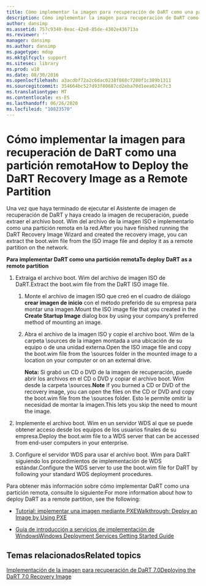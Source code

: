 ```yaml
---
title: Cómo implementar la imagen para recuperación de DaRT como una partición remota
description: Cómo implementar la imagen para recuperación de DaRT como una partición remota
author: dansimp
ms.assetid: 757c9340-8eac-42e8-85de-4302e436713a
ms.reviewer: ''
manager: dansimp
ms.author: dansimp
ms.pagetype: mdop
ms.mktglfcycl: support
ms.sitesec: library
ms.prod: w10
ms.date: 08/30/2016
ms.openlocfilehash: a3acdbf72a2c6dac0238f868c7280f1c389b1311
ms.sourcegitcommit: 354664bc527d93f80687cd2eba70d1eea024c7c3
ms.translationtype: MT
ms.contentlocale: es-ES
ms.lasthandoff: 06/26/2020
ms.locfileid: "10823570"
---
```

# <span data-ttu-id="93dcc-103">Cómo implementar la imagen para recuperación de DaRT como una partición remota</span><span class="sxs-lookup"><span data-stu-id="93dcc-103">How to Deploy the DaRT Recovery Image as a Remote Partition</span></span>


<span data-ttu-id="93dcc-104">Una vez que haya terminado de ejecutar el Asistente de imagen de recuperación de DaRT y haya creado la imagen de recuperación, puede extraer el archivo boot. Wim del archivo de la imagen ISO e implementarlo como una partición remota en la red.</span><span class="sxs-lookup"><span data-stu-id="93dcc-104">After you have finished running the DaRT Recovery Image Wizard and created the recovery image, you can extract the boot.wim file from the ISO image file and deploy it as a remote partition on the network.</span></span>

**<span data-ttu-id="93dcc-105">Para implementar DaRT como una partición remota</span><span class="sxs-lookup"><span data-stu-id="93dcc-105">To deploy DaRT as a remote partition</span></span>**

1.  <span data-ttu-id="93dcc-106">Extraiga el archivo boot. Wim del archivo de imagen ISO de DaRT.</span><span class="sxs-lookup"><span data-stu-id="93dcc-106">Extract the boot.wim file from the DaRT ISO image file.</span></span>

    1.  <span data-ttu-id="93dcc-107">Monte el archivo de imagen ISO que creó en el cuadro de diálogo **crear imagen de inicio** con el método preferido de su empresa para montar una imagen.</span><span class="sxs-lookup"><span data-stu-id="93dcc-107">Mount the ISO image file that you created in the **Create Startup Image** dialog box by using your company’s preferred method of mounting an image.</span></span>

    2.  <span data-ttu-id="93dcc-108">Abra el archivo de la imagen ISO y copie el archivo boot. Wim de la carpeta \\sources de la imagen montada a una ubicación de su equipo o de una unidad externa.</span><span class="sxs-lookup"><span data-stu-id="93dcc-108">Open the ISO image file and copy the boot.wim file from the \\sources folder in the mounted image to a location on your computer or on an external drive.</span></span>

        <span data-ttu-id="93dcc-109">**Nota:**  Si grabó un CD o DVD de la imagen de recuperación, puede abrir los archivos en el CD o DVD y copiar el archivo boot. Wim desde la carpeta \\sources.</span><span class="sxs-lookup"><span data-stu-id="93dcc-109">**Note** If you burned a CD or DVD of the recovery image, you can open the files on the CD or DVD and copy the boot.wim file from the \\sources folder.</span></span> <span data-ttu-id="93dcc-110">Esto le permite omitir la necesidad de montar la imagen.</span><span class="sxs-lookup"><span data-stu-id="93dcc-110">This lets you skip the need to mount the image.</span></span>

         

2.  <span data-ttu-id="93dcc-111">Implemente el archivo boot. Wim en un servidor WDS al que se puede obtener acceso desde los equipos de los usuarios finales de su empresa.</span><span class="sxs-lookup"><span data-stu-id="93dcc-111">Deploy the boot.wim file to a WDS server that can be accessed from end-user computers in your enterprise.</span></span>

3.  <span data-ttu-id="93dcc-112">Configure el servidor WDS para usar el archivo boot. Wim para DaRT siguiendo los procedimientos de implementación de WDS estándar.</span><span class="sxs-lookup"><span data-stu-id="93dcc-112">Configure the WDS server to use the boot.wim file for DaRT by following your standard WDS deployment procedures.</span></span>

<span data-ttu-id="93dcc-113">Para obtener más información sobre cómo implementar DaRT como una partición remota, consulte lo siguiente:</span><span class="sxs-lookup"><span data-stu-id="93dcc-113">For more information about how to deploy DaRT as a remote partition, see the following:</span></span>

-   [<span data-ttu-id="93dcc-114">Tutorial: implementar una imagen mediante PXE</span><span class="sxs-lookup"><span data-stu-id="93dcc-114">Walkthrough: Deploy an Image by Using PXE</span></span>](https://go.microsoft.com/fwlink/?LinkId=212108)

-   [<span data-ttu-id="93dcc-115">Guía de introducción a servicios de implementación de Windows</span><span class="sxs-lookup"><span data-stu-id="93dcc-115">Windows Deployment Services Getting Started Guide</span></span>](https://go.microsoft.com/fwlink/?LinkId=212106)

## <span data-ttu-id="93dcc-116">Temas relacionados</span><span class="sxs-lookup"><span data-stu-id="93dcc-116">Related topics</span></span>


[<span data-ttu-id="93dcc-117">Implementación de la imagen para recuperación de DaRT 7.0</span><span class="sxs-lookup"><span data-stu-id="93dcc-117">Deploying the DaRT 7.0 Recovery Image</span></span>](deploying-the-dart-70-recovery-image-dart-7.md)

 

 





